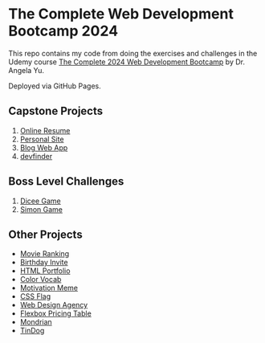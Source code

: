 # The Complete Web Development Bootcamp 2024

This repo contains my code from doing the exercises and challenges in the Udemy course [The Complete 2024 Web Development Bootcamp](https://betmgm.udemy.com/course/the-complete-web-development-bootcamp/) by Dr. Angela Yu.

Deployed via GitHub Pages.

## Capstone Projects

1. [Online Resume](https://joshjavier.github.io/Complete-Web-Dev-2024/capstone1/)
2. [Personal Site](https://joshjavier.github.io/Complete-Web-Dev-2024/capstone2/)
3. [Blog Web App](https://capstone3.fly.dev/)
4. [devfinder](https://devfinder.fly.dev/)

## Boss Level Challenges

1. [Dicee Game](https://joshjavier.github.io/Complete-Web-Dev-2024/section17/dicee-challenge/)
2. [Simon Game](https://joshjavier.github.io/Complete-Web-Dev-2024/section20/simon-game/)

## Other Projects

- [Movie Ranking](https://joshjavier.github.io/Complete-Web-Dev-2024/2.4%20Movie%20Ranking%20Project/)
- [Birthday Invite](https://joshjavier.github.io/Complete-Web-Dev-2024/3.4%20Birthday%20Invite%20Project/)
- [HTML Portfolio](https://joshjavier.github.io/Complete-Web-Dev-2024/4.3%20HTML%20Portfolio%20Project/)
- [Color Vocab](https://joshjavier.github.io/Complete-Web-Dev-2024/5.4%20Color%20Vocab%20Project/)
- [Motivation Meme](https://joshjavier.github.io/Complete-Web-Dev-2024/6.4%20Motivation%20Meme%20Project/)
- [CSS Flag](https://joshjavier.github.io/Complete-Web-Dev-2024/7.3%20CSS%20Flag%20Project/)
- [Web Design Agency](https://joshjavier.github.io/Complete-Web-Dev-2024/8.4%20Web%20Design%20Agency%20Project/)
- [Flexbox Pricing Table](https://joshjavier.github.io/Complete-Web-Dev-2024/9.4%20Flexbox%20Pricing%20Table%20Project/)
- [Mondrian](https://joshjavier.github.io/Complete-Web-Dev-2024/10.3%20Mondrian%20Project/)
- [TinDog](https://joshjavier.github.io/Complete-Web-Dev-2024/11.3%20TinDog%20Project/)
